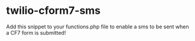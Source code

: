 # twilio-cform7-sms
Add this snippet to your functions.php file to enable a sms to be sent when a CF7 form is submitted!
